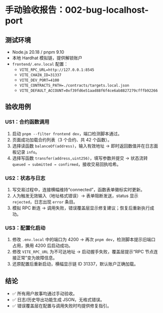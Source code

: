 # 手动验收报告：002-bug-localhost-port

## 测试环境
- Node.js 20.18 / pnpm 9.10
- 本地 Hardhat 模拟链，提供解锁账户
- `frontend/.env.local` 配置：
  - `VITE_RPC_URL=http://127.0.0.1:8545`
  - `VITE_CHAIN_ID=31337`
  - `VITE_DEV_PORT=4100`
  - `VITE_CONTRACTS_PATH=./contracts/targets.local.json`
  - `VITE_DEFAULT_ACCOUNT=0xf39fd6e51aad88f6f4ce6ab8827279cfffb92266`

## 验收用例

### US1：合约函数调用
1. 启动 `pnpm --filter frontend dev`，端口检测脚本通过。
2. 页面成功加载合约列表（3 个合约、共 42 个函数）。
3. 选择读函数 `balanceOf(address)`，输入有效地址 → 即时返回数值并在日志面板记录 `info`。
4. 选择写函数 `transfer(address,uint256)`，填写参数并提交 → 状态流转 `queued → submitted → confirmed`，接收交易回执哈希。

### US2：状态与日志
1. 写交易过程中，连接横幅维持“connected”，函数表单徽标实时更新。
2. 人为触发无效输入（地址格式错误）→ 表单阻断发送，status 显示 `rejected`，日志出现 `error` 条目。
3. 模拟 RPC 断连 → 调用失败，错误覆盖层显示修复建议；恢复后重新执行成功。

### US3：配置化启动
1. 修改 `.env.local` 中的端口为 4200 → 再次 `pnpm dev`，检测脚本提示旧端口占用，换用 4200 后启动成功。
2. 修改 `VITE_RPC_URL` 为不可达地址 → 启动握手失败，覆盖层提示“RPC 节点连接正常”变为故障信息。
3. 还原配置后重新启动，横幅显示链 ID 31337，默认账户正确加载。

## 结论
- ✅ 所有用户故事均通过手动验收。
- ✅ 日志/历史导出功能生成 JSON，无格式错误。
- ✅ 错误覆盖层在配置与调用失败时均提供修复指引。
